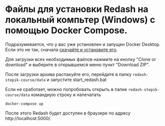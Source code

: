 # Файлы для установки Redash на локальный компьтер (Windows) с помощью Docker Compose.

Подразумевается, что у вас уже установлен и запущен Docker Desktop. Если это не так, сначала [скачайте и установите его](https://www.docker.com/products/docker-desktop).

Для загрузки всех необходимых файлов нажмите на кнопку "Clone or download" и выберите в открывшемся меню пункт "Download ZIP".

После загрузки архива распакуйте его, перейдите в папку `redash-stepik-course/data` и запустите start_redash.bat

Если не сработает, можно попробовать открыть в папке `redash-stepik-course/data` командную строку и напечатать

```
docker-compose up
```

После этого Redash будет доступен в браузере по адресу http://localhost:5000/.
